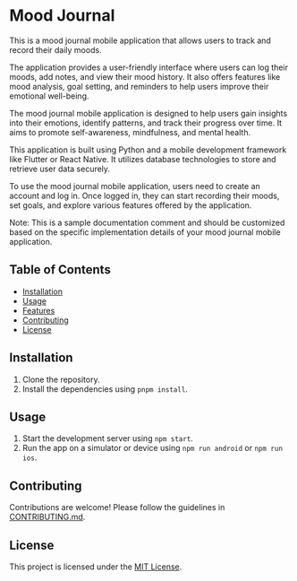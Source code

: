 # Mood Journal

This is a mood journal mobile application that allows users to track and record their daily moods.

The application provides a user-friendly interface where users can log their moods, add notes, and view their mood history. It also offers features like mood analysis, goal setting, and reminders to help users improve their emotional well-being.

The mood journal mobile application is designed to help users gain insights into their emotions, identify patterns, and track their progress over time. It aims to promote self-awareness, mindfulness, and mental health.

This application is built using Python and a mobile development framework like Flutter or React Native. It utilizes database technologies to store and retrieve user data securely.

To use the mood journal mobile application, users need to create an account and log in. Once logged in, they can start recording their moods, set goals, and explore various features offered by the application.

Note: This is a sample documentation comment and should be customized based on the specific implementation details of your mood journal mobile application.

## Table of Contents

- [Installation](#installation)
- [Usage](#usage)
- [Features](#features)
- [Contributing](#contributing)
- [License](#license)

## Installation

1. Clone the repository.
2. Install the dependencies using `pnpm install`.

## Usage

1. Start the development server using `npm start`.
2. Run the app on a simulator or device using `npm run android` or `npm run ios`.

## Contributing

Contributions are welcome! Please follow the guidelines in [CONTRIBUTING.md](CONTRIBUTING.md).

## License

This project is licensed under the [MIT License](LICENSE).
